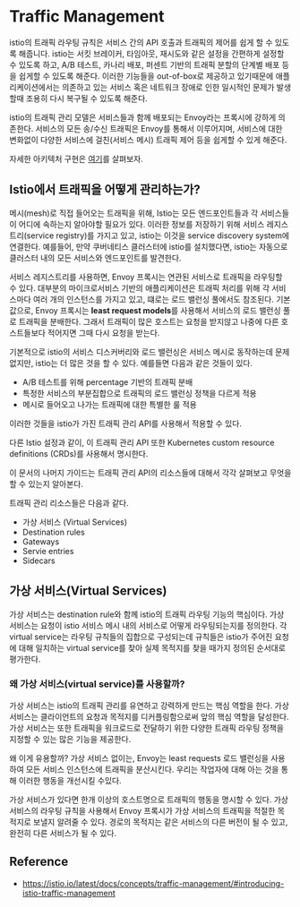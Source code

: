 # Traffic Management

istio의 트래픽 라우팅 규칙은 서비스 간의 API 호출과 트래픽의 제어를 쉽게 할 수 있도록 해줍니다. istio는 서킷 브레이커, 타임아웃, 재시도와 같은 설정을 간편하게 설정할 수 있도록 하고, A/B 테스트, 카나리 배포, 퍼센트 기반의 트래픽 분할의 단계별 배포 등을 쉽게할 수 있도록 해준다. 이러한 기능들을 out-of-box로 제공하고 있기때문에 애플리케이션에서는 의존하고 있는 서비스 혹은 네트워크 장애로 인한 일시적인 문제가 발생할때 조용히 다시 복구될 수 있도록 해준다.

istio의 트래픽 관리 모델은 서비스들과 함께 배포되는 Envoy라는 프록시에 강하게 의존한다. 서비스의 모든 송/수신 트래픽은 Envoy를 통해서 이루어지며, 서비스에 대한 변화없이 다양한 서비스에 걸친(서비스 메시) 트래픽 제어 등을 쉽게할 수 있게 해준다.

자세한 아키텍처 구현은 [여기](https://istio.io/latest/docs/ops/deployment/architecture/)를 살펴보자.

## Istio에서 트래픽을 어떻게 관리하는가?

메시(mesh)로 직접 들어오는 트래픽을 위해, Istio는 모든 엔드포인트들과 각 서비스들이 어디에 속하는지 알아야할 필요가 있다. 이러한 정보를 저장하기 위해 서비스 레지스트리(service registry)를 가지고 있고, istio는 이것을 service discovery system에 연결한다. 예를들어, 만약 쿠버네티스 클러스터에 istio를 설치했다면, istio는 자동으로 클러스터 내의 모든 서비스와 엔드포인트를 발견한다.

서비스 레지스트리를 사용하면, Envoy 프록시는 연관된 서비스로 트래픽을 라우팅할 수 있다. 대부분의 마이크로서비스 기반의 애플리케이션은 트래픽 처리를 위해 각 서비스마다 여러 개의 인스턴스를 가지고 있고, 떄로는 로드 밸런싱 풀에서도 참조된다. 기본값으로, Envoy 프록시는 **least request models**를 사용해서 서비스의 로드 밸런싱 풀로 트래픽을 분배한다. 그래서 트래픽이 많은 호스트는 요청을 받지않고 나중에 다른 호스트들보다 적어지면 그때 다시 요청을 받는다.

기본적으로 istio의 서비스 디스커버리와 로드 밸런싱은 서비스 메시로 동작하는데 문제없지만, istio는 더 많은 것을 할 수 있다. 예를들면 다음과 같은 것들이 있다.

- A/B 테스트를 위해 percentage 기반의 트래픽 분배
- 특정한 서비스의 부분집합으로 트래픽의 로드 밸런싱 정책을 다르게 적용
- 메시로 들어오고 나가는 트래픽에 대한 특별한 룰 적용

이러한 것들을 istio가 가진 트래픽 관리 API를 사용해서 적용할 수 있다.

다른 Istio 설정과 같이, 이 트래픽 관리 API 또한 Kubernetes custom resource definitions (CRDs)를 사용해서 명시한다.

이 문서의 나머지 가이드는 트래픽 관리 API의 리소스들에 대해서 각각 살펴보고 무엇을 할 수 있는지 알아본다.

트래픽 관리 리소스들은 다음과 같다.

- 가상 서비스 (Virtual Services)
- Destination rules
- Gateways
- Servie entries
- Sidecars

## 가상 서비스(Virtual Services)

가상 서비스는 destination rule와 함께 istio의 트래픽 라우팅 기능의 핵심이다.
가상 서비스는 요청이 istio 서비스 메시 내의 서비스로 어떻게 라우팅되는지를 정의한다. 각 virtual service는 라우팅 규칙들의 집합으로 구성되는데 규칙들은 istio가 주어진 요청에 대해 일치하는 virtual service를 찾아 실제 목적지를 찾을 때가지 정의된 순서대로 평가한다.

### 왜 가상 서비스(virtual service)를 사용할까?

가상 서비스는 istio의 트래픽 관리를 유연하고 강력하게 만드는 핵심 역할을 한다. 가상 서비스는 클라이언트의 요청과 목적지를 디커플링함으로써 앞의 핵심 역할을 달성한다. 가상 서비스는 또한 트래픽을 워크로드로 전달하기 위한 다양한 트래픽 라우팅 정책을 지정할 수 있는 많은 기능을 제공한다.

왜 이게 유용할까? 가상 서비스 없이는, Envoy는 least requests 로드 밸런싱을 사용하여 모든 서비스 인스턴스에 트래픽을 분산시킨다. 우리는 작업자에 대해 아는 것을 통해 이러한 행동을 개선시킬 수있다.

가상 서비스가 있다면 한개 이상의 호스트명으로 트래픽의 행동을 명시할 수 있다. 가상 서비스의 라우팅 규칙을 사용해서 Envoy 프록시가 가상 서비스의 트래픽을 적절한 목적지로 보낼지 알려줄 수 있다. 경로의 목적지는 같은 서비스의 다른 버전이 될 수 있고, 완전히 다른 서비스가 될 수 있다.

## Reference

- https://istio.io/latest/docs/concepts/traffic-management/#introducing-istio-traffic-management
